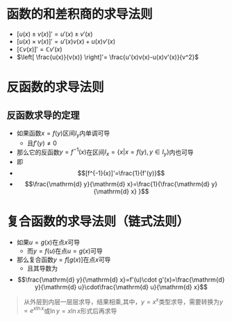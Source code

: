# 函数的和差积商的求导法则

- $[u(x)\pm v(x)]'=u'(x)\pm v'(x)$
- $[u(x)\times v(x)]'=u'(x)v(x)+u(x)v'(x)$
- $[\mathbb{C}v(x)]'=\mathbb{C}v'(x)$
- $\left[ \frac{u(x)}{v(x)} \right]'= \frac{u'(x)v(x)-u(x)v'(x)}{v^2}$

# 反函数的求导法则

## 反函数求导的定理

- 如果函数$x=f(y)$区间$I_{y}$内单调可导
  - 且$f'(y)\neq 0$
- 那么它的反函数$y=f^{-1}(x)$在区间$I_{x}=\{x|x=f(y),y\in I_{y}\}$内也可导
- 即
- $$[f^{-1}(x)]'=\frac{1}{f'(y)}$$
- $$\frac{\mathrm{d} y}{\mathrm{d} x}=\frac{1}{\frac{\mathrm{d} y}{\mathrm{d} x} }$$

# 复合函数的求导法则（链式法则）

- 如果$u=g(x)$在点$x$可导
  - 而$y=f(u)$在点$u=g(x)$可导
- 那么复合函数$y=f[g(x)]$在点$x$可导
  - 且其导数为
- $$\frac{\mathrm{d} y}{\mathrm{d} x}=f'(u)\cdot g'(x)=\frac{\mathrm{d} y}{\mathrm{d} u}\cdot\frac{\mathrm{d} u}{\mathrm{d} x}$$

> 从外层到内层一层层求导，结果相乘,其中，$y=x^x$类型求导，需要转换为$y=e^{x\ln x}$或$\ln y=x\ln x$形式后再求导

